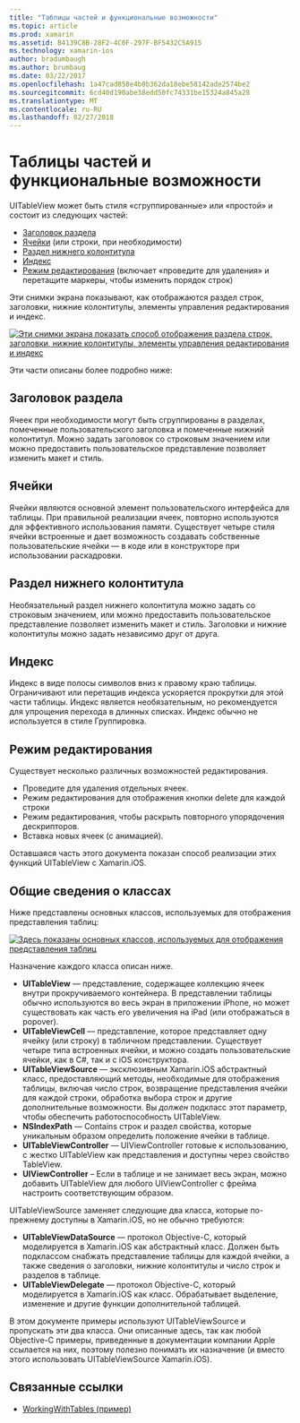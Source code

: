 ```yaml
---
title: "Таблицы частей и функциональные возможности"
ms.topic: article
ms.prod: xamarin
ms.assetid: B4139C8B-28F2-4C0F-297F-BF5432C5A915
ms.technology: xamarin-ios
author: bradumbaugh
ms.author: brumbaug
ms.date: 03/22/2017
ms.openlocfilehash: 1a47cad858e4b0b362da18ebe58142ade2574be2
ms.sourcegitcommit: 6cd40d190abe38edd50fc74331be15324a845a28
ms.translationtype: MT
ms.contentlocale: ru-RU
ms.lasthandoff: 02/27/2018
---
```

# <a name="table-parts-and-functionality"></a>Таблицы частей и функциональные возможности

UITableView может быть стиля «сгруппированные» или «простой» и состоит из следующих частей:

-  [Заголовок раздела](#Section_Header)
-  [Ячейки](#Cells) (или строки, при необходимости)
-  [Раздел нижнего колонтитула](#Section_Footer)
-  [Индекс](#Index)
-  [Режим редактирования](#Edit_Features) (включает «проведите для удаления» и перетащите маркеры, чтобы изменить порядок строк) 


Эти снимки экрана показывают, как отображаются раздел строк, заголовки, нижние колонтитулы, элементы управления редактирования и индекс.

 [ ![](table-parts-and-functionality-images/image1a.png "Эти снимки экрана показать способ отображения раздела строк, заголовки, нижние колонтитулы, элементы управления редактирования и индекс")](table-parts-and-functionality-images/image1a.png)

Эти части описаны более подробно ниже:

 <a name="Section_Header" />


## <a name="section-header"></a>Заголовок раздела

Ячеек при необходимости могут быть сгруппированы в разделах, помеченные пользовательского заголовка и помеченные нижний колонтитул. Можно задать заголовок со строковым значением или можно предоставить пользовательское представление позволяет изменить макет и стиль.

 <a name="Cells" />


## <a name="cells"></a>Ячейки

Ячейки являются основной элемент пользовательского интерфейса для таблицы. При правильной реализации ячеек, повторно используются для эффективного использования памяти. Существует четыре стиля ячейки встроенные и дает возможность создавать собственные пользовательские ячейки — в коде или в конструкторе при использовании раскадровки.


## <a name="section-footer"></a>Раздел нижнего колонтитула

Необязательный раздел нижнего колонтитула можно задать со строковым значением, или можно предоставить пользовательское представление позволяет изменить макет и стиль. Заголовки и нижние колонтитулы можно задать независимо друг от друга.

 <a name="Index" />


## <a name="index"></a>Индекс

Индекс в виде полосы символов вниз к правому краю таблицы.
Ограничивают или перетащив индекса ускоряется прокрутки для этой части таблицы. Индекс является необязательным, но рекомендуется для упрощения перехода в длинных списках. Индекс обычно не используется в стиле Группировка.

 <a name="Edit_Features" />


## <a name="editing-mode"></a>Режим редактирования

Существует несколько различных возможностей редактирования.

-  Проведите для удаления отдельных ячеек.
-  Режим редактирования для отображения кнопки delete для каждой строки 
-  Режим редактирования, чтобы раскрыть повторного упорядочения дескрипторов. 
-  Вставка новых ячеек (с анимацией).


Оставшаяся часть этого документа показан способ реализации этих функций UITableView с Xamarin.iOS.

 <a name="Classes_Overview" />


## <a name="classes-overview"></a>Общие сведения о классах

Ниже представлены основных классов, используемых для отображения представления таблиц:

 [ ![](table-parts-and-functionality-images/classdiagram.png "Здесь показаны основных классов, используемых для отображения представления таблиц")](table-parts-and-functionality-images/classdiagram.png)

Назначение каждого класса описан ниже.

-   **UITableView** — представление, содержащее коллекцию ячеек внутри прокручиваемого контейнера. В представлении таблицы обычно используются во весь экран в приложении iPhone, но может существовать как часть его увеличения на iPad (или отображаться в popover). 
-   **UITableViewCell** — представление, которое представляет одну ячейку (или строку) в табличном представлении. Существует четыре типа встроенных ячейки, и можно создать пользовательские ячейки, как в C#, так и с iOS конструктора. 
-   **UITableViewSource** — эксклюзивным Xamarin.iOS абстрактный класс, предоставляющий методы, необходимые для отображения таблицы, включая число строк, возвращение представления ячейки для каждой строки, обработка выбора строк и другие дополнительные возможности. Вы *должен* подкласс этот параметр, чтобы обеспечить работоспособность UITableView. 
-   **NSIndexPath** — Contains строк и раздел свойства, которые уникальным образом определить положение ячейки в таблице. 
-   **UITableViewController** — UIViewController готовые к использованию, с жестко UITableView как представления и доступны через свойство TableView. 
-   **UIViewController** – Если в таблице и не занимает весь экран, можно добавить UITableView для любого UIViewController с фрейма настроить соответствующим образом. 


UITableViewSource заменяет следующие два класса, которые по-прежнему доступны в Xamarin.iOS, но не обычно требуются:

-   **UITableViewDataSource** — протокол Objective-C, который моделируется в Xamarin.iOS как абстрактный класс. Должен быть подклассом снабжать представление таблицы для каждой ячейки, а также сведения о заголовки, нижние колонтитулы и число строк и разделов в таблице. 
-   **UITableViewDelegate** — протокол Objective-C, который моделируется в Xamarin.iOS как класс. Обрабатывает выделение, изменение и другие функции дополнительной таблицей. 


В этом документе примеры используют UITableViewSource и пропускать эти два класса. Они описанные здесь, так как любой Objective-C примеры, приведенные в документации компании Apple ссылается на них, поэтому полезно понимать их назначение (и вместо этого использовать UITableViewSource Xamarin.iOS).


## <a name="related-links"></a>Связанные ссылки

- [WorkingWithTables (пример)](https://developer.xamarin.com/samples/monotouch/WorkingWithTables)
